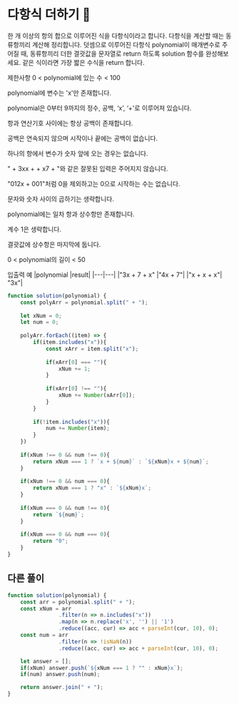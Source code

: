 # 다항식 더하기 🧨

한 개 이상의 항의 합으로 이루어진 식을 다항식이라고 합니다. 다항식을 계산할 때는 동류항끼리 계산해 정리합니다. 덧셈으로 이루어진 다항식 polynomial이 매개변수로 주어질 때, 동류항끼리 더한 결괏값을 문자열로 return 하도록 solution 함수를 완성해보세요. 같은 식이라면 가장 짧은 수식을 return 합니다.

제한사항
0 < polynomial에 있는 수 < 100

polynomial에 변수는 'x'만 존재합니다.

polynomial은 0부터 9까지의 정수, 공백, ‘x’, ‘+'로 이루어져 있습니다.

항과 연산기호 사이에는 항상 공백이 존재합니다.

공백은 연속되지 않으며 시작이나 끝에는 공백이 없습니다.

하나의 항에서 변수가 숫자 앞에 오는 경우는 없습니다.

" + 3xx + + x7 + "와 같은 잘못된 입력은 주어지지 않습니다.

"012x + 001"처럼 0을 제외하고는 0으로 시작하는 수는 없습니다.

문자와 숫자 사이의 곱하기는 생략합니다.

polynomial에는 일차 항과 상수항만 존재합니다.

계수 1은 생략합니다.

결괏값에 상수항은 마지막에 둡니다.

0 < polynomial의 길이 < 50

입출력 예
|polynomial |result|
|---|---|
|"3x + 7 + x" |"4x + 7"|
|"x + x + x"| "3x"|

```js
function solution(polynomial) {
    const polyArr = polynomial.split(" + ");
    
    let xNum = 0;
    let num = 0;
    
    polyArr.forEach((item) => {
        if(item.includes("x")){
            const xArr = item.split("x");
            
            if(xArr[0] === ""){
                xNum += 1;
            }
            
            if(xArr[0] !== ""){
                xNum += Number(xArr[0]);
            }
        }
        
        if(!item.includes("x")){
            num += Number(item);
        }
    })
    
    if(xNum !== 0 && num !== 0){
        return xNum === 1 ? `x + ${num}` : `${xNum}x + ${num}`;    
    }
    
    if(xNum !== 0 && num === 0){        
        return xNum === 1 ? "x" : `${xNum}x`;
    }
    
    if(xNum === 0 && num !== 0){
        return `${num}`;
    }
    
    if(xNum === 0 && num === 0){
        return "0";
    }
}
```

## 다른 풀이

```js
function solution(polynomial) {
    const arr = polynomial.split(" + ");
    const xNum = arr
                .filter(n => n.includes("x"))
                .map(n => n.replace('x', '') || '1')
                .reduce((acc, cur) => acc + parseInt(cur, 10), 0);
    const num = arr
                .filter(n => !isNaN(n))
                .reduce((acc, cur) => acc + parseInt(cur, 10), 0);

    let answer = [];
    if(xNum) answer.push(`${xNum === 1 ? "" : xNum}x`);
    if(num) answer.push(num);

    return answer.join(" + ");
}
```
